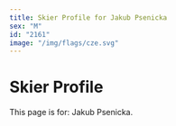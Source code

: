 ```yaml
---
title: Skier Profile for Jakub Psenicka
sex: "M"
id: "2161"
image: "/img/flags/cze.svg" 
---
```


# Skier Profile

This page is for: Jakub Psenicka.
    